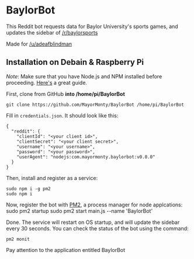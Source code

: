 # BaylorBot

This Reddit bot requests data for Baylor University's sports games, and updates the sidebar of [/r/baylorsports](https://reddit.com/r/baylorsports)

Made for [/u/adeafblindman](https://reddit.com/u/adeafblindman)

## Installation on Debain & Raspberry Pi

*Note*: Make sure that you have Node.js and NPM installed before proceeding. [Here's](http://thisdavej.com/beginners-guide-to-installing-node-js-on-a-raspberry-pi/) a great guide.

First, clone from GitHub **into /home/pi/BaylorBot**

    git clone https://github.com/MayorMonty/BaylorBot /home/pi/BaylorBot

Fill in `credentials.json`. It should look like this:

    {
      "reddit": {
        "clientId": "<your client id>",
        "clientSecret": "<your client secret>",
        "username": "<your username>",
        "password": "<your password>",
        "userAgent": "nodejs:com.mayormonty.baylorbot:v0.0.0"
      }
    }

Then, install and register as a service:

    sudo npm i -g pm2
    sudo npm i

Now, register the bot with [PM2](https://pm2.io), a process manager for node applcations:
    sudo pm2 startup
    sudo pm2 start main.js --name 'BaylorBot'


Done. The service will restart on OS startup, and will update the sidebar every 30 seconds. You can check the status of the bot using the command:

    pm2 monit

Pay attention to the application entitled BaylorBot
